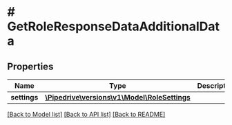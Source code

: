 # # GetRoleResponseDataAdditionalData

## Properties

Name | Type | Description | Notes
------------ | ------------- | ------------- | -------------
**settings** | [**\Pipedrive\versions\v1\Model\RoleSettings**](RoleSettings.md) |  | [optional]

[[Back to Model list]](../README.md#documentation-for-models) [[Back to API list]](../README.md#documentation-for-api-endpoints) [[Back to README]](../README.md)
